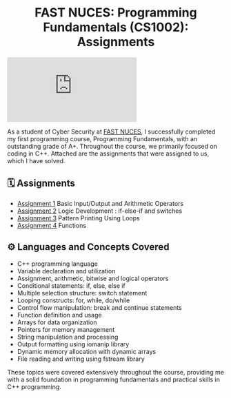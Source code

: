 <h1 align="center">FAST NUCES: Programming Fundamentals (CS1002): Assignments
</h1>

![C++ Gif](https://eportfolio.utm.my/artefact/file/download.php?file=711656&view=178366&embedded=1&text=713708)

As a student of Cyber Security at [FAST NUCES](https://www.nu.edu.pk/), I successfully completed my first programming course, Programming Fundamentals, with an outstanding grade of A+. Throughout the course, we primarily focused on coding in C++. Attached are the assignments that were assigned to us, which I have solved.


## 🗓 Assignments 
- [Assignment 1](https://github.com/mrblackhearts/programming-fundamentals-cs1002-assignments/tree/main/assignment1) Basic Input/Output and Arithmetic Operators
- [Assignment 2](https://github.com/mrblackhearts/programming-fundamentals-cs1002-assignments/tree/main/assignment2) Logic Development : if-else-if and switches
- [Assignment 3](https://github.com/mrblackhearts/programming-fundamentals-cs1002-assignments/tree/main/assignment3) Pattern Printing Using Loops
- [Assignment 4](https://github.com/mrblackhearts/programming-fundamentals-cs1002-assignments/tree/main/assignment4) Functions 


## ⚙ Languages and Concepts Covered
- C++ programming language
- Variable declaration and utilization
- Assignment, arithmetic, bitwise and logical operators
- Conditional statements: if, else, else if
- Multiple selection structure: switch statement
- Looping constructs: for, while, do/while
- Control flow manipulation: break and continue statements
- Function definition and usage
- Arrays for data organization
- Pointers for memory management
- String manipulation and processing
- Output formatting using iomanip library
- Dynamic memory allocation with dynamic arrays
- File reading and writing using fstream library

These topics were covered extensively throughout the course, providing me with a solid foundation in programming fundamentals and practical skills in C++ programming.
